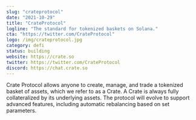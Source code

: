 ```yaml
---
slug: "crateprotocol"
date: "2021-10-29"
title: "CrateProtocol"
logline: "The standard for tokenized baskets on Solana."
cta: "https://twitter.com/CrateProtocol"
logo: /img/crateprotocol.jpg
category: defi
status: building
website: https://crate.so
twitter: https://twitter.com/CrateProtocol
discord: https://chat.crate.so
---
```


Crate Protocol allows anyone to create, manage, and trade a tokenized basket of assets, which we refer to as a Crate. A Crate is always fully collateralized by its underlying assets.
The protocol will evolve to support advanced features, including automatic rebalancing based on set parameters.
